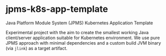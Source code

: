 # jpms-k8s-app-template
Java Platform Module System (JPMS) Kubernetes Application Template

Experimental project with the aim to create the smallest working Java client/server application suitable for Kubernetes environment. We use pure JPMS approach with minimal dependencies and a custom build JVM binary (via `jlink`) as a target artifact.  
